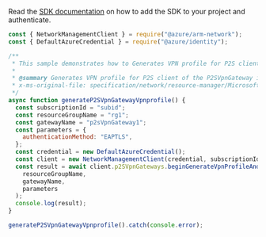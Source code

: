 Read the [SDK documentation](https://github.com/Azure/azure-sdk-for-js/blob/%40azure%2Farm-network_28.0.0/sdk/network/arm-network/README.md) on how to add the SDK to your project and authenticate.

```javascript
const { NetworkManagementClient } = require("@azure/arm-network");
const { DefaultAzureCredential } = require("@azure/identity");

/**
 * This sample demonstrates how to Generates VPN profile for P2S client of the P2SVpnGateway in the specified resource group.
 *
 * @summary Generates VPN profile for P2S client of the P2SVpnGateway in the specified resource group.
 * x-ms-original-file: specification/network/resource-manager/Microsoft.Network/stable/2021-08-01/examples/P2SVpnGatewayGenerateVpnProfile.json
 */
async function generateP2SVpnGatewayVpnprofile() {
  const subscriptionId = "subid";
  const resourceGroupName = "rg1";
  const gatewayName = "p2sVpnGateway1";
  const parameters = {
    authenticationMethod: "EAPTLS",
  };
  const credential = new DefaultAzureCredential();
  const client = new NetworkManagementClient(credential, subscriptionId);
  const result = await client.p2SVpnGateways.beginGenerateVpnProfileAndWait(
    resourceGroupName,
    gatewayName,
    parameters
  );
  console.log(result);
}

generateP2SVpnGatewayVpnprofile().catch(console.error);
```
